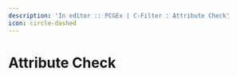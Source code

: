 ```yaml
---
description: 'In editor :: PCGEx | C-Filter : Attribute Check'
icon: circle-dashed
---
```


# Attribute Check

